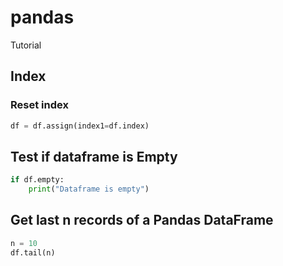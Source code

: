 # pandas
Tutorial

## Index
### Reset index 
```python
df = df.assign(index1=df.index)
```



## Test if dataframe is Empty
```python
if df.empty:
    print("Dataframe is empty")
```

    
## Get last n records of a Pandas DataFrame
```python
n = 10 
df.tail(n)
```

